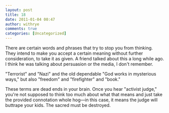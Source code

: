 ```yaml
---
layout: post
title: 18
date: 2011-01-04 00:47
author: withrye
comments: true
categories: [Uncategorized]
---
```

<span id="dropcap">T</span>here are certain words and phrases that try to stop you from thinking. They intend to make you accept a certain meaning without further consideration, to take it as given. A friend talked about this a long while ago. I think he was talking about persuasion or the media, I don't remember.

"Terrorist" and "Nazi" and the old dependable "God works in mysterious ways," but also "freedom" and "firefighter" and "book."

These terms are dead ends in your brain. Once you hear "activist judge," you're not supposed to think too much about what that means and just take the provided connotation whole hog—in this case, it means the judge will buttrape your kids. The sacred must be destroyed.
